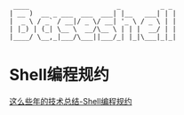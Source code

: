 ```
 ____                      _          _ _
| __ )  __ _ ___  ___  ___| |__   ___| | |
|  _ \ / _` / __|/ _ \/ __| '_ \ / _ \ | |
| |_) | (_| \__ \  __/\__ \ | | |  __/ | |
|____/ \__,_|___/\___||___/_| |_|\___|_|_|
```

# Shell编程规约
[这么些年的技术总结-Shell编程规约](https://chen-shang.github.io/2019/08/20/ji-zhu-zong-jie/baseshell/baseshell/)
